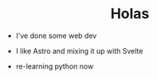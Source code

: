 
<!--
**glopzel/glopzel** is a ✨ _special_ ✨ repository because its `README.md` (this file) appears on your GitHub profile.

Here are some ideas to get you started:


- 🌱 I’m currently learning ...
- 👯 I’m looking to collaborate on ...
- 🤔 I’m looking for help with ...
- 💬 Ask me about ...
- 📫 How to reach me: ...
- 🤔 I’m looking for help 
- 😄 Pronouns: ...
- ⚡ Fun fact: ...
-->                
        
<h1 align="center">Holas</h1>

- I've done some web dev

- I like Astro and mixing it up with Svelte

- re-learning python now



<!-- 
<p align="center">
  <img src="https://skillicons.dev/icons?i=js,ts,react,nodejs,express,mongodb,git,tailwind" />
</p>
 
[![@glopzel's Holopin board](https://holopin.me/glopzel)](https://holopin.io/@glopzel) -->
